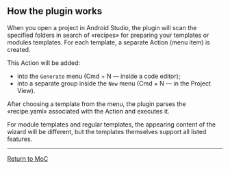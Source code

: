 ## How the plugin works

When you open a project in Android Studio, the plugin will scan the specified
folders in search of «recipes» for preparing your templates or modules templates.
For each template, a separate Action (menu item) is created.

This Action will be added:

- into the `Generate` menu (Cmd + N — inside a code editor);
- into a separate group inside the `New` menu (Cmd + N — in the Project View).

After choosing a template from the menu, the plugin parses the «recipe.yaml» associated with the Action and executes it.

For module templates and regular templates, the appearing content of the wizard will be different,
but the templates themselves support all listed features.

---

[Return to MoC](../../README_EN.md)